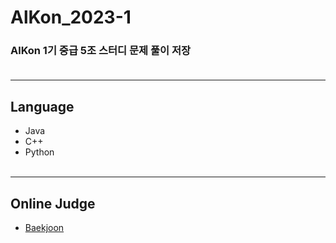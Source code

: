 # AlKon_2023-1
### AlKon 1기 중급 5조 스터디 문제 풀이 저장<br><br>
***

## Language
* Java
* C++
* Python<br><br>
***

## Online Judge
* [Baekjoon](https://www.acmicpc.net/)
